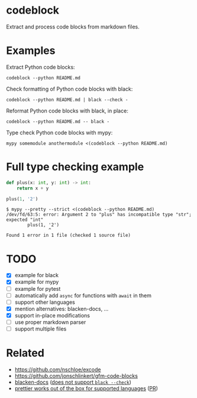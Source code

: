 # codeblock

Extract and process code blocks from markdown files.

# Examples

Extract Python code blocks:
```
codeblock --python README.md
```

Check formatting of Python code blocks with black:
```
codeblock --python README.md | black --check -
```

Reformat Python code blocks with black, in place:
```
codeblock --python README.md -- black -
```

Type check Python code blocks with mypy:
```
mypy somemodule anothermodule <(codeblock --python README.md)
```

# Full type checking example

```python
def plus(x: int, y: int) -> int:
    return x + y

plus(1, '2')
```

```
$ mypy --pretty --strict <(codeblock --python README.md)
/dev/fd/63:5: error: Argument 2 to "plus" has incompatible type "str"; expected "int"
        plus(1, '2')
                ^
Found 1 error in 1 file (checked 1 source file)
```

# TODO

* [x] example for black
* [x] example for mypy
* [ ] example for pytest
* [ ] automatically add `async` for functions with `await` in them
* [ ] support other languages
* [x] mention alternatives: blacken-docs, ...
* [x] support in-place modifications
* [ ] use proper markdown parser
* [ ] support multiple files

# Related

* https://github.com/nschloe/excode
* https://github.com/jonschlinkert/gfm-code-blocks
* [blacken-docs][] ([does not support `black --check`][blacken-check])
* [prettier works out of the box for supported languages][prettier] ([PR][prettier-pr])

[blacken-docs]: https://github.com/asottile/blacken-docs
[blacken-check]: https://github.com/asottile/blacken-docs/issues/42
[prettier]: https://prettier.io/blog/2017/11/07/1.8.0.html#markdown-support
[prettier-pr]: https://github.com/prettier/prettier/pull/2943

